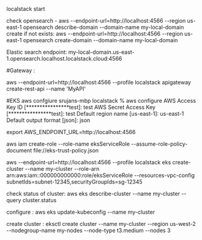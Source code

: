 <!-- START LOCAL STACK: -->
localstack start 
<!-- if it's not already running. -->
check opensearch -
aws --endpoint-url=http://localhost:4566 --region us-east-1 opensearch describe-domain --domain-name my-local-domain
create if not exists:
aws --endpoint-url=http://localhost:4566 --region us-east-1 opensearch create-domain --domain-name my-local-domain

Elastic search endpoint:
my-local-domain.us-east-1.opensearch.localhost.localstack.cloud:4566


#Gateway :

aws --endpoint-url=http://localhost:4566 --profile localstack apigateway create-rest-api --name 'MyAPI'



#EKS
aws confgiure 
srujans-mbp localstack % aws configure
AWS Access Key ID [****************test]: test
AWS Secret Access Key [****************test]: test
Default region name [us-east-1]: us-east-1
Default output format [json]: json

export AWS_ENDPOINT_URL=http://localhost:4566

aws iam create-role --role-name eksServiceRole --assume-role-policy-document file://eks-trust-policy.json


aws --endpoint-url=http://localhost:4566 --profile localstack eks create-cluster --name my-cluster --role-arn arn:aws:iam::000000000000:role/eksServiceRole --resources-vpc-config subnetIds=subnet-12345,securityGroupIds=sg-12345

check status of cluster:
aws eks describe-cluster --name my-cluster --query cluster.status

configure :
aws eks update-kubeconfig --name my-cluster


create cluster :
eksctl create cluster --name my-cluster --region us-west-2 --nodegroup-name my-nodes --node-type t3.medium --nodes 3

